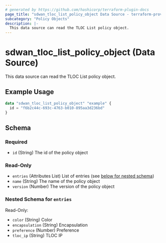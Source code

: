```yaml
---
# generated by https://github.com/hashicorp/terraform-plugin-docs
page_title: "sdwan_tloc_list_policy_object Data Source - terraform-provider-sdwan"
subcategory: "Policy Objects"
description: |-
  This data source can read the TLOC List policy object.
---
```


# sdwan_tloc_list_policy_object (Data Source)

This data source can read the TLOC List policy object.

## Example Usage

```terraform
data "sdwan_tloc_list_policy_object" "example" {
  id = "f6b2c44c-693c-4763-b010-895aa3d236bd"
}
```

<!-- schema generated by tfplugindocs -->
## Schema

### Required

- `id` (String) The id of the policy object

### Read-Only

- `entries` (Attributes List) List of entries (see [below for nested schema](#nestedatt--entries))
- `name` (String) The name of the policy object
- `version` (Number) The version of the policy object

<a id="nestedatt--entries"></a>
### Nested Schema for `entries`

Read-Only:

- `color` (String) Color
- `encapsulation` (String) Encapsulation
- `preference` (Number) Preference
- `tloc_ip` (String) TLOC IP
